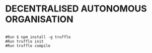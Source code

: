 # DECENTRALISED AUTONOMOUS ORGANISATION
```solidity

#Run $ npm install -g truffle
#Run truffle init
#Run truffle compile
